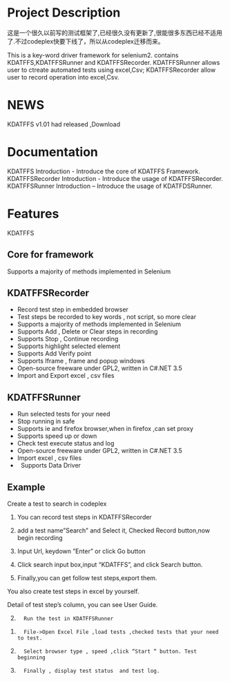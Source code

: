 # Project Description 
这是一个很久以前写的测试框架了,已经很久没有更新了,很能很多东西已经不适用了.不过codeplex快要下线了，所以从codeplex迁移而来。

This is a key-word driver framework for selenium2. contains KDATFFS,KDATFFSRunner and KDATFFSRecorder. KDATFFSRunner allows user to ctreate automated tests using excel,Csv; KDATFFSRecorder allow user to record operation into excel,Csv.

# NEWS 

 KDATFFS v1.01  had released ,Download 
# Documentation

 KDATFFS Introduction  - Introduce the core of KDATFFS Framework.
 KDATFFSRecorder Introduction -  Introduce the usage of KDATFFSRecorder.
 KDATFFSRunner Introduction – Introduce the usage of KDATFDSRunner.
# Features

  KDATFFS

 ## Core for framework
Supports a majority of methods implemented in Selenium
  ## KDATFFSRecorder

* Record test step in embedded browser
*  Test steps be recorded to key words , not script, so more clear
*  Supports a majority of methods implemented in Selenium
*  Supports Add , Delete or Clear steps in recording
*   Supports Stop , Continue recording
*  Supports highlight selected element
*   Supports Add Verify point
* Supports Iframe , frame and popup windows
* Open-source freeware under GPL2, written in C#.NET 3.5
*  Import and Export excel , csv  files
## KDATFFSRunner

*  Run selected tests for your need
*  Stop running in safe
*  Supports ie and firefox browser,when in firefox ,can set proxy
*   Supports speed up or down
*   Check test execute status and log
*   Open-source freeware under GPL2, written in C#.NET 3.5
*    Import excel , csv  files
*   Supports Data Driver
## Example

  Create a test to search in codeplex

1.  You can record test steps in KDATFFSRecorder

1.   add a test name”Search” and Select it, Checked Record button,now begin recording

1.  Input Url, keydown ”Enter” or click Go button

1.   Click search input box,input “KDATFFS”, and click Search button.

1.  Finally,you can get follow test steps,export them.

You also create test steps in excel by yourself.

Detail of test step’s column, you can see User Guide.

2.       Run the test in KDATFFSRunner

1)       File->Open Excel File ,load tests ,checked tests that your need to test.

2)       Select browser type , speed ,click “Start “ button. Test beginning

3)       Finally , display test status  and test log.
